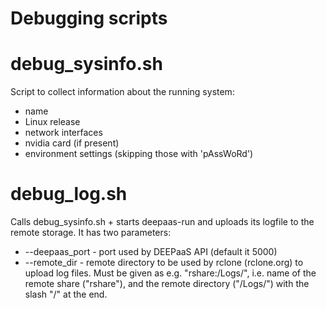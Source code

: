Debugging scripts
=================

debug_sysinfo.sh
================
Script to collect information about the running system: 
   * name
   * Linux release
   * network interfaces
   * nvidia card (if present)
   * environment settings (skipping those with 'pAssWoRd')

debug_log.sh 
============
Calls debug_sysinfo.sh + starts deepaas-run and uploads its logfile to the remote storage. It has two parameters:
   * --deepaas_port - port used by DEEPaaS API (default it 5000)
   * --remote_dir - remote directory to be used by rclone (rclone.org) to upload log files.
       Must be given as e.g. "rshare:/Logs/", i.e. name of the remote share ("rshare"), and the remote directory ("/Logs/") with the slash "/" at the end.


